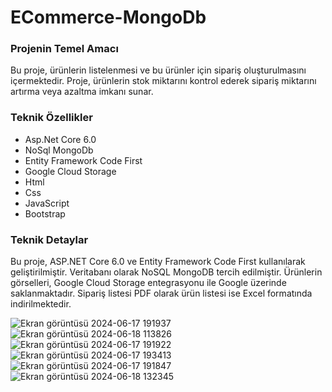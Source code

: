 <h1>ECommerce-MongoDb</h1>
<h3>Projenin Temel Amacı</h3>
<p>Bu proje, ürünlerin listelenmesi ve bu ürünler için sipariş oluşturulmasını içermektedir. Proje, ürünlerin stok miktarını kontrol ederek sipariş miktarını artırma veya azaltma imkanı sunar.</p>
<h3>Teknik Özellikler</h3>
<ul>
  <li>Asp.Net Core 6.0</li>
  <li>NoSql MongoDb</li>
  <li>Entity Framework Code First</li>
  <li>Google Cloud Storage</li>
  <li>Html</li>
  <li>Css</li>
  <li>JavaScript</li>
  <li>Bootstrap</li>
</ul>
<h3>Teknik Detaylar</h3>
<p>Bu proje, ASP.NET Core 6.0 ve Entity Framework Code First kullanılarak geliştirilmiştir. Veritabanı olarak NoSQL MongoDB tercih edilmiştir. Ürünlerin görselleri, Google Cloud Storage entegrasyonu ile Google üzerinde saklanmaktadır. Sipariş listesi PDF olarak ürün listesi ise Excel formatında indirilmektedir.</p>

![Ekran görüntüsü 2024-06-17 191937](https://github.com/ensarsarac/ECommerce-MongoDb/assets/76907308/556c4b0c-3204-41c7-9abd-980720b52d34)
![Ekran görüntüsü 2024-06-18 113826](https://github.com/ensarsarac/ECommerce-MongoDb/assets/76907308/6c1cf88f-4274-4320-94a3-a83cb725e5ba)
![Ekran görüntüsü 2024-06-17 191922](https://github.com/ensarsarac/ECommerce-MongoDb/assets/76907308/f8b1616c-2109-444a-af6b-2e9577041b87)
![Ekran görüntüsü 2024-06-17 193413](https://github.com/ensarsarac/ECommerce-MongoDb/assets/76907308/db1b7ad7-dd8f-41ce-a564-97d87ea342ba)
![Ekran görüntüsü 2024-06-17 191847](https://github.com/ensarsarac/ECommerce-MongoDb/assets/76907308/be282c31-75a1-450e-b98a-e945c0b85122)
![Ekran görüntüsü 2024-06-18 132345](https://github.com/ensarsarac/ECommerce-MongoDb/assets/76907308/7239a754-226b-4097-9d7b-935953d009fd)







